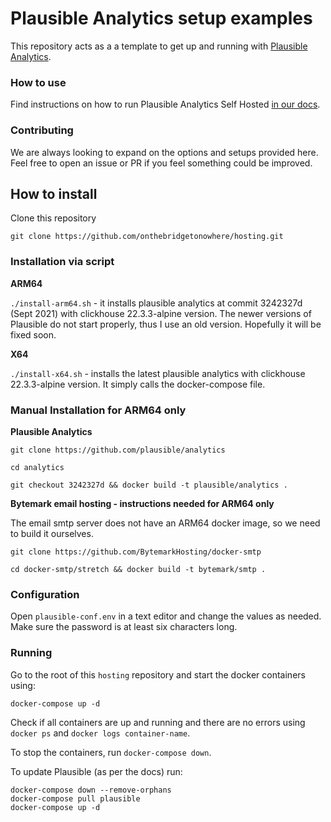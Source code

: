 # Plausible Analytics setup examples

This repository acts as a a template to get up and running with [Plausible Analytics](https://github.com/plausible/analytics).

### How to use

Find instructions on how to run Plausible Analytics Self Hosted [in our docs](https://docs.plausible.io/self-hosting).

### Contributing

We are always looking to expand on the options and setups provided here. Feel free to open an issue or PR if you feel
something could be improved.

## How to install

Clone this repository

`git clone https://github.com/onthebridgetonowhere/hosting.git`

### Installation via script

**ARM64**

`./install-arm64.sh` - it installs plausible analytics at commit 3242327d (Sept 2021) with clickhouse 22.3.3-alpine version. The newer versions of Plausible do not start properly, thus I use an old version. Hopefully it will be fixed soon. 

**X64**

`./install-x64.sh` - installs the latest plausible analytics with clickhouse 22.3.3-alpine version. It simply calls the docker-compose file.

### Manual Installation for ARM64 only

**Plausible Analytics**

`git clone https://github.com/plausible/analytics`

`cd analytics`

`git checkout 3242327d && docker build -t plausible/analytics . `

**Bytemark email hosting - instructions needed for ARM64 only**

The email smtp server does not have an ARM64 docker image, so we need to build it ourselves. 

`git clone https://github.com/BytemarkHosting/docker-smtp`

`cd docker-smtp/stretch && docker build -t bytemark/smtp . `

### Configuration

Open `plausible-conf.env` in a text editor and change the values as needed. Make sure the password is at least six characters long. 

### Running
Go to the root of this `hosting` repository and start the docker containers using:

`docker-compose up -d`

Check if all containers are up and running and there are no errors using `docker ps` and `docker logs container-name`. 

To stop the containers, run `docker-compose down`. 

To update Plausible (as per the docs) run: 

```
docker-compose down --remove-orphans
docker-compose pull plausible
docker-compose up -d
```